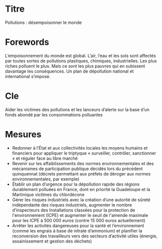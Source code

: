 # Titre
Pollutions : désempoisonner le monde
# Forewords
L’empoisonnement du monde est global. L’air, l’eau et les sols sont affectés par toutes sortes de pollutions plastiques, chimiques, industrielles. Les plus riches polluent le plus. Mais ce sont les plus pauvres qui en subissent davantage les conséquences. Un plan de dépollution national et international s’impose.

# Cle
Aider les victimes des pollutions et les lanceurs d’alerte sur la base d’un fonds abondé par les consommations polluantes
# Mesures
* Redonner à l’État et aux collectivités locales les moyens humains et financiers pour appliquer le triptyque « surveiller, contrôler, sanctionner » et réguler face au libre marché
* Revenir sur les affaiblissements des normes environnementales et des mécanismes de participation publique décidés lors du précédent quinquennat (décrets permettant aux préfets de déroger aux normes environnementales, par exemple)
* Établir un plan d’urgence pour la dépollution rapide des régions durablement polluées en France, dont en priorité la Guadeloupe et la Martinique victimes du chlordécone
* Gérer les risques industriels avec la création d’une autorité de sûreté indépendante des risques industriels, augmenter le nombre d’inspecteurs des Installations classées pour la protection de l'environnement (ICPE) et augmenter le seuil de l'amende maximale pour les ICPE à 500 000 euros (contre 15 000 euros actuellement)
* Arrêter les activités dangereuses pour la santé et l’environnement (comme les engrais à base de nitrate d’ammonium) et planifier la reconversion des travailleurs vers des secteurs d’activité utiles (énergie, assainissement et gestion des déchets)